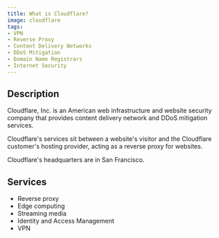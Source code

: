 ```yaml
---
title: What is Cloudflare?
image: cloudflare
tags:
- VPN
- Reverse Proxy
- Content Delivery Networks
- DDoS Mitigation
- Domain Name Registrars
- Internet Security
---
```

## Description

Cloudflare, Inc. is an American web infrastructure and website security company that provides content delivery network and DDoS mitigation services.  

Cloudflare's services sit between a website's visitor and the Cloudflare customer's hosting provider, acting as a reverse proxy for websites. 

Cloudflare's headquarters are in San Francisco.

## Services

- Reverse proxy
- Edge computing
- Streaming media
- Identity and Access Management
- VPN